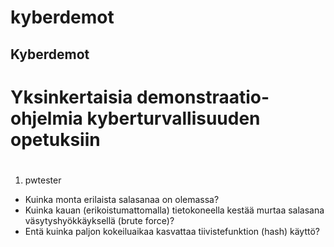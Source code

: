 # kyberdemot

## Kyberdemot
#
# Yksinkertaisia demonstraatio-ohjelmia kyberturvallisuuden opetuksiin
#

1. pwtester

- Kuinka monta erilaista salasanaa on olemassa? 
- Kuinka kauan (erikoistumattomalla) tietokoneella kestää murtaa salasana väsytyshyökkäyksellä (brute force)?
- Entä kuinka paljon kokeiluaikaa kasvattaa tiivistefunktion (hash) käyttö?
